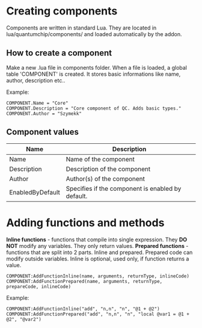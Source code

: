 # Creating components
Components are written in standard Lua. They are located in lua/quantumchip/components/ and loaded automatically by the addon.

## How to create a component
Make a new .lua file in components folder. When a file is loaded, a global table 'COMPONENT' is created. It stores basic informations like name, author, description etc..

Example:
```
COMPONENT.Name = "Core"
COMPONENT.Description = "Core component of QC. Adds basic types."
COMPONENT.Author = "Szymekk"
```

## Component values

| Name | Description |
|---|---|
| Name | Name of the component |
| Description | Description of the component |
| Author | Author(s) of the component |
| EnabledByDefault | Specifies if the component is enabled by default. |


# Adding functions and methods

**Inline functions** - functions that compile into single expression. They **DO NOT** modify any variables. They only return values.
**Prepared functions** - functions that are split into 2 parts. Inline and prepared. Prepared code can modify outside variables. Inline is optional, used only, if function returns a value.

```
COMPONENT:AddFunctionInline(name, arguments, returnType, inlineCode)
COMPONENT:AddFunctionPrepared(name, arguments, returnType, prepareCode, inlineCode)
```

Example:
```
COMPONENT:AddFunctionInline("add", "n,n", "n", "@1 + @2")
COMPONENT:AddFunctionPrepared("add", "n,n", "n", "local @var1 = @1 + @2", "@var2")
```